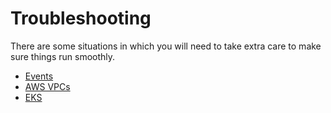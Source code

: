# Troubleshooting

There are some situations in which you will need to take extra care to make sure 
things run smoothly.

- [Events](events.md)
- [AWS VPCs](admin-troubleshooting-aws-vpcs.md)
- [EKS](known-issues-eks.md)